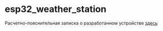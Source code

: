 # esp32_weather_station

Расчетно-пояснительная записка о разработанном устройстве [здесь](https://drive.google.com/file/d/1kMu_SVsKh780iaTF4AfL1YfuUgriFJwn/view?usp=sharing)
